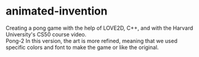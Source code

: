 # animated-invention
Creating a pong game with the help of LOVE2D, C++, and with the Harvard University's CS50 course video.
</br>
Pong-2
In this version, the art is more refined, meaning that we used specific colors and font to make the game or like 
the original. 
